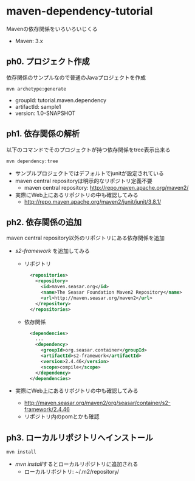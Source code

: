 # maven-dependency-tutorial

Mavenの依存関係をいろいろいじくる

- Maven: 3.x

## ph0. プロジェクト作成

依存関係のサンプルなので普通のJavaプロジェクトを作成

    mvn archetype:generate

- groupId: tutorial.maven.dependency
- artifactId: sample1
- version: 1.0-SNAPSHOT

## ph1. 依存関係の解析

以下のコマンドでそのプロジェクトが持つ依存関係をtree表示出来る

    mvn dependency:tree

- サンプルプロジェクトではデフォルトでjunitが設定されている
- maven central repositoryは明示的なリポジトリ定義不要
    - maven central repository: http://repo.maven.apache.org/maven2/
- 実際にWeb上にあるリポジトリの中も確認してみる
    - http://repo.maven.apache.org/maven2/junit/junit/3.8.1/

## ph2. 依存関係の追加

maven central repository以外のリポジトリにある依存関係を追加

- *s2-framework* を追加してみる

    - リポジトリ

        ```xml
          <repositories>
            <repository>
              <id>maven.seasar.org</id>
              <name>The Seasar Foundation Maven2 Repository</name>
              <url>http://maven.seasar.org/maven2</url>
            </repository>
          </repositories>
        ```
    - 依存関係

        ```xml
          <dependencies>
            ...
            <dependency>
              <groupId>org.seasar.container</groupId>
              <artifactId>s2-framework</artifactId>
              <version>2.4.46</version>
              <scope>compile</scope>
            </dependency>
          </dependencies>
        ```

- 実際にWeb上にあるリポジトリの中も確認してみる
    - http://maven.seasar.org/maven2/org/seasar/container/s2-framework/2.4.46
    - リポジトリ内のpomとかも確認

## ph3. ローカルリポジトリへインストール

    mvn install

- *mvn install*するとローカルリポジトリに追加される
    - ローカルリポジトリ: ~/.m2/repository/

